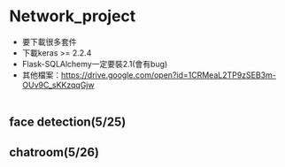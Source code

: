 # Network_project
- 要下載很多套件<br>
- 下載keras >= 2.2.4
- Flask-SQLAlchemy一定要裝2.1(會有bug)<br>
- 其他檔案：https://drive.google.com/open?id=1CRMeaL2TP9zSEB3m-OUv9C_sKKzqqGjw<br><br>
## face detection(5/25)<br>
## chatroom(5/26)<br>
